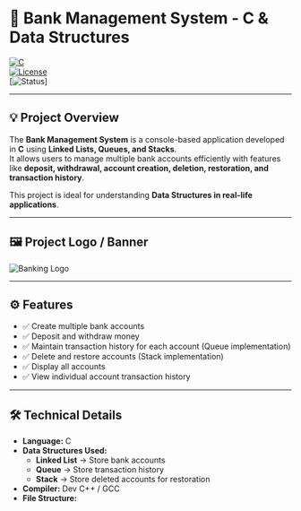 # 🏦 Bank Management System - C & Data Structures

[![C](https://img.shields.io/badge/Language-C-blue?logo=c&logoColor=white)](https://www.cprogramming.com/)  
[![License](https://img.shields.io/badge/License-MIT-green)](https://opensource.org/licenses/MIT)  
[![Status](https://img.shields.io/badge/Status-Completed-brightgreen)]  

---

## 💡 Project Overview
The **Bank Management System** is a console-based application developed in **C** using **Linked Lists, Queues, and Stacks**.  
It allows users to manage multiple bank accounts efficiently with features like **deposit, withdrawal, account creation, deletion, restoration, and transaction history**.

This project is ideal for understanding **Data Structures in real-life applications**.  

---

## 🖼️ Project Logo / Banner
![Banking Logo](https://cdn-icons-png.flaticon.com/512/3082/3082619.png)  

---

## ⚙️ Features
- ✅ Create multiple bank accounts  
- ✅ Deposit and withdraw money  
- ✅ Maintain transaction history for each account (Queue implementation)  
- ✅ Delete and restore accounts (Stack implementation)  
- ✅ Display all accounts  
- ✅ View individual account transaction history  

---

## 🛠️ Technical Details
- **Language:** C  
- **Data Structures Used:**  
  - **Linked List** → Store bank accounts  
  - **Queue** → Store transaction history  
  - **Stack** → Store deleted accounts for restoration  
- **Compiler:** Dev C++ / GCC  
- **File Structure:**  
